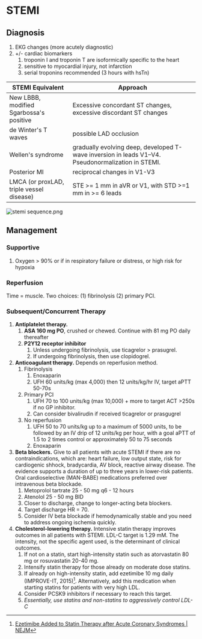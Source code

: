 # STEMI
## Diagnosis

1. EKG changes (more acutely diagnostic)
2. +/- cardiac biomarkers
    1.  troponin I and troponin T are isoformically specific to the heart
    2. sensitive to myocardial injury, not infarction
    3. serial troponins recommended (3 hours with hsTn)

| STEMI Equivalent                         | Approach                                                                                          |
| ---------------------------------------- | ------------------------------------------------------------------------------------------------- |
| New LBBB, modified Sgarbossa's positive  | Excessive concordant ST changes, excessive discordant ST changes                                  | 
| de Winter's T waves                      | possible LAD occlusion                                                                            |
| Wellen's syndrome                        | gradually evolving deep, developed T-wave inversion in leads V1–V4. Pseudonormalization in STEMI. |
| Posterior MI                             | reciprocal changes in V1-V3                                                                       |
| LMCA (or proxLAD, triple vessel disease) | STE >= 1 mm in aVR or V1, with STD >=1 mm in >= 6 leads                                           |

![stemi sequence.png](img/stemi%20sequence.png)

## Management
### Supportive

1. Oxygen > 90% or if in respiratory failure or distress, or high risk for hypoxia

### Reperfusion
Time = muscle. Two choices: (1) fibrinolysis (2) primary PCI.

### Subsequent/Concurrent Therapy
1. **Antiplatelet therapy.**
    1. **ASA 160 mg PO**, crushed or chewed. Continue with 81 mg PO daily thereafter
    2. **P2Y12 receptor inhibitor**
        1. Unless undergoing fibrinolysis, use ticagrelor > prasugrel.
        2. If undergoing fibrinolysis, then use clopidogrel.
2. **Anticoagulant therapy.** Depends on reperfusion method.
    1. Fibrinolysis
        1. Enoxaparin
        2. UFH 60 units/kg (max 4,000) then 12 units/kg/hr IV, target aPTT 50-70s
    2. Primary PCI
        1. UFH 70 to 100 units/kg (max 10,000) + more to target ACT >250s if no GP inhibitor.
        2. Can consider bivalirudin if received ticagrelor or prasgugrel
    3. No reperfusion
        1. UFH 50 to 70 units/kg up to a maximum of 5000 units, to be followed by an IV drip of 12 units/kg per hour, with a goal aPTT of 1.5 to 2 times control or approximately 50 to 75 seconds
        2. Enoxaparin
3. **Beta blockers.** Give to all patients with acute STEMI if there are no contraindications, which are: heart failure, low output state, risk for cardiogenic shhock, bradycardia, AV block, reactive airway disease. The evidence supports a duration of up to three years in lower-risk patients. Oral cardioselective (MAN-BABE) medications preferred over intravenous beta blockade.
    1. Metoprolol tartrate 25 - 50 mg q6 - 12 hours
    2. Atenolol 25 - 50 mg BID
    3. Closer to discharge, change to longer-acting beta blockers.
    4. Target discharge HR = 70.
    5. Consider IV beta blockade if hemodynamically stable and you need to address ongoing ischemia quickly.
4. **Cholesterol-lowering therapy.** Intensive statin therapy improves outcomes in all patients with STEMI. LDL-C target is 1.29 mM. The intensity, not the specific agent used, is the determinant of clinical outcomes.
    1. If not on a statin, start high-intensity statin such as atorvastatin 80 mg or rosuvastatin 20-40 mg.
    2. Intensify statin therapy for those already on moderate dose statins.
    3. If already on high-intensity statin, add ezetimibe 10 mg daily (IMPROVE-IT, 2015)[^1]. Alternatively, add this medication when starting statins for patients with very high LDL.
    4. Consider PCSK9 inhibitors if necessary to reach this target.
    5. *Essentially, use statins and non-statins to aggressively control LDL-C*

[^1]:[Ezetimibe Added to Statin Therapy after Acute Coronary Syndromes | NEJM](https://www.nejm.org/doi/full/10.1056/nejmoa1410489)